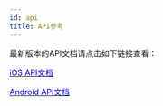 ```yaml
---
id: api
title: API参考
---
```


最新版本的API文档请点击如下链接查看：

[<font color=blue>iOS API文档</font>](/apis/ios/)

[<font color=blue>Android API文档</font>](/apis/android/)
